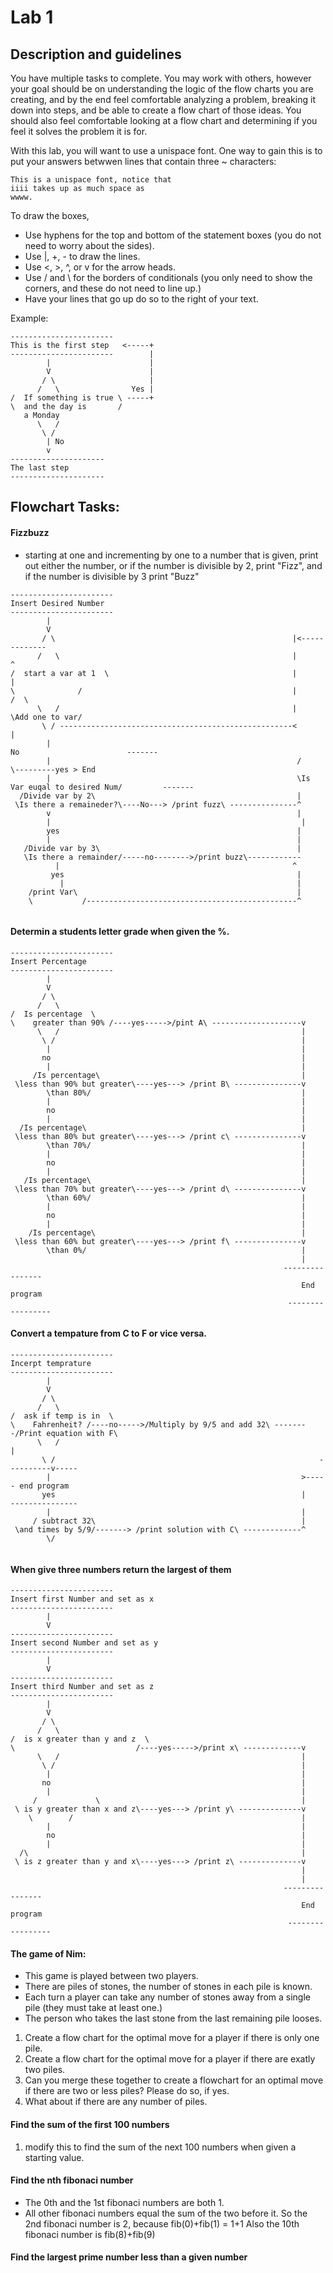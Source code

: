 # Lab 1

## Description and guidelines
You have multiple tasks to complete.  You may work with others, however your goal should be on understanding the logic of the flow charts you are creating, and by the end feel comfortable analyzing a problem, breaking it down into steps, and be able to create a flow chart of those ideas.  You should also feel comfortable looking at a flow chart and determining if you feel it solves the problem it is for.

With this lab, you will want to use a unispace font.  One way to gain this is to put your answers betwwen lines that contain three ~ characters:

~~~
This is a unispace font, notice that 
iiii takes up as much space as
wwww.
~~~

To draw the boxes, 
* Use hyphens for the top and bottom of the statement boxes (you do not need to worry about the sides).
* Use |, +, - to draw the lines.
* Use <, >, ^, or v for the arrow heads.
* Use / and \ for the borders of conditionals (you only need to show the corners, and these do not need to line up.)
* Have your lines that go up do so to the right of your text.

Example:
~~~
-----------------------
This is the first step   <-----+
-----------------------        |
        |                      |
        V                      |
       / \                     |
      /   \                Yes |
/  If something is true \ -----+
\  and the day is       /
   a Monday
      \   /
       \ /
        | No
        v
---------------------
The last step
---------------------
~~~

## Flowchart Tasks:

#### Fizzbuzz
* starting at one and incrementing by one to a number that is given, print out either the number, or if the number is divisible by 2, print "Fizz", and if the number is divisible by 3 print "Buzz" 
~~~
-----------------------
Insert Desired Number   
-----------------------       
        |                     
        V                     
       / \                                                     |<-------------
      /   \                                                    |             ^
/  start a var at 1  \                                         |             |
\              /                                               |           /  \
      \   /                                                    |      \Add one to var/
       \ / ----------------------------------------------------<             |       
        |                                                                   No                        -------
        |                                                       /                       \---------yes > End
        |                                                       \Is Var euqal to desired Num/         -------
  /Divide var by 2\                                             |
 \Is there a remaineder?\----No---> /print fuzz\ ---------------^
        v                                                       |
        |                                                        |       
        yes                                                     |
        |                                                       |       
   /Divide var by 3\                                            |
   \Is there a remainder/-----no-------->/print buzz\------------
          |                                                    ^
         yes                                                    |
           |                                                    |
    /print Var\                                                 |
    \           /-----------------------------------------------^
                   
~~~

#### Determin a students letter grade when given the %.
~~~
-----------------------
Insert Percentage  
-----------------------       
        |                     
        V                     
       / \                                                     
      /   \                                                             
/  Is percentage  \                                                   
\    greater than 90% /----yes----->/pint A\ --------------------v                                   
      \   /                                                      |
       \ /                                                       |
        |                                                        |         
       no                                                        |                     
        |                                                        |
     /Is percentage\                                             |
 \less than 90% but greater\----yes---> /print B\ ---------------v
        \than 80%/                                               |
        |                                                        |       
        no                                                       |
        |                                                        |       
  /Is percentage\                                                |
 \less than 80% but greater\----yes---> /print c\ ---------------v
        \than 70%/                                               |
        |                                                        |       
        no                                                       |
        |                                                        |
   /Is percentage\                                               |
 \less than 70% but greater\----yes---> /print d\ ---------------v
        \than 60%/                                               |
        |                                                        |       
        no                                                       | 
        |                                                        |
    /Is percentage\                                              |
 \less than 60% but greater\----yes---> /print f\ ---------------v
        \than 0%/                                                |
                                                                 |
                                                             ----------------
                                                                 End program
                                                              -----------------
~~~

#### Convert a tempature from C to F or vice versa.
~~~
-----------------------
Incerpt temprature  
-----------------------       
        |                     
        V                     
       / \                                                     
      /   \                                                             
/  ask if temp is in  \                                                   
\    Fahrenheit? /----no----->/Multiply by 9/5 and add 32\ --------/Print equation with F\                                  
      \   /                                                                    |
       \ /                                                           ----------v-----
        |                                                        >----- end program        
       yes                                                       |     ---------------                
        |                                                        |
     / subtract 32\                                              |
 \and times by 5/9/-------> /print solution with C\ -------------^
        \/                                       
      
~~~

#### When give three numbers return the largest of them
~~~
-----------------------
Insert first Number and set as x
-----------------------       
        |                     
        V 
-----------------------
Insert second Number and set as y
-----------------------       
        |                     
        V 
-----------------------
Insert third Number and set as z
-----------------------       
        |                     
        V                        
       / \                                                     
      /   \                                                             
/  is x greater than y and z  \                                                   
\                           /----yes----->/print x\ -------------v                                   
      \   /                                                      |
       \ /                                                       |
        |                                                        |         
       no                                                        |                     
        |                                                        |
     /             \                                             |
 \ is y greater than x and z\----yes---> /print y\ --------------v
    \        /                                                   |
        |                                                        |       
        no                                                       |
        |                                                        |       
  /\                                                             |
 \ is z greater than y and x\----yes---> /print z\ --------------v
                                                                 |
                                                                 |
                                                             ----------------
                                                                 End program
                                                              -----------------
~~~

#### The game of Nim:
* This game is played between two players.
* There are piles of stones, the number of stones in each pile is known.
* Each turn a player can take any number of stones away from a single pile (they must take at least one.)
* The person who takes the last stone from the last remaining pile looses.
  
1. Create a flow chart for the optimal move for a player if there is only one pile.
1. Create a flow chart for the optimal move for a player if there are exatly two piles.
1. Can you merge these together to create a flowchart for an optimal move if there are two or less piles?  Please do so, if yes.
1. What about if there are any number of piles.

#### Find the sum of the first 100 numbers

1. modify this to find the sum of the next 100 numbers when given a starting value.

#### Find the nth fibonaci number
* The 0th and the 1st fibonaci numbers are both 1.
* All other fibonaci numbers equal the sum of the two before it.
  So the 2nd fibonaci number is 2, because fib(0)+fib(1) = 1+1
  Also the 10th fibonaci number is fib(8)+fib(9)

#### Find the largest prime number less than a given number
